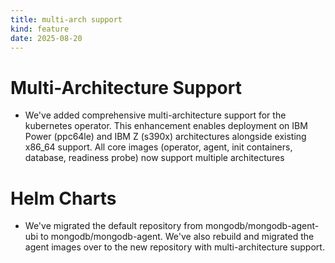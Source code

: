 ```yaml
---
title: multi-arch support
kind: feature
date: 2025-08-20
---
```


# Multi-Architecture Support
* We've added comprehensive multi-architecture support for the kubernetes operator. This enhancement enables deployment on IBM Power (ppc64le) and IBM Z (s390x) architectures alongside
existing x86_64 support. All core images (operator, agent, init containers, database, readiness probe) now support multiple architectures

# Helm Charts
* We've migrated the default repository from mongodb/mongodb-agent-ubi to mongodb/mongodb-agent. We've also rebuild and migrated the agent images over to the new repository with multi-architecture support.
